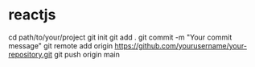 # reactjs

cd path/to/your/project 
git init 
git add . 
git commit -m "Your commit message" 
git remote add origin https://github.com/yourusername/your-repository.git 
git push origin main
